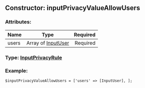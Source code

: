 ## Constructor: inputPrivacyValueAllowUsers  

### Attributes:

| Name     |    Type       | Required |
|----------|:-------------:|---------:|
|users|Array of [InputUser](../types/InputUser.md) | Required|


### Type: [InputPrivacyRule](../types/InputPrivacyRule.md)

### Example:


```
$inputPrivacyValueAllowUsers = ['users' => [InputUser], ];
```